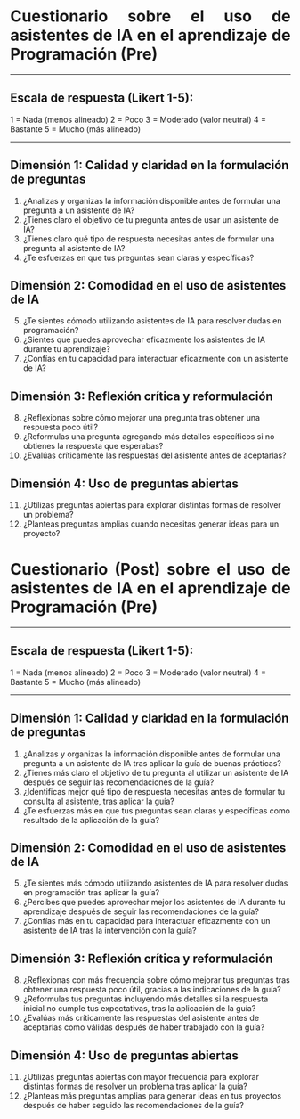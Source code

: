 <div style="text-align: justify;">

# Cuestionario sobre el uso de asistentes de IA en el aprendizaje de Programación (Pre)
</div>

________________________________________
## Escala de respuesta (Likert 1-5):

1 = Nada (menos alineado)
2 = Poco
3 = Moderado (valor neutral)
4 = Bastante
5 = Mucho (más alineado)
________________________________________
## Dimensión 1: Calidad y claridad en la formulación de preguntas
1.	¿Analizas y organizas la información disponible antes de formular una pregunta a un asistente de IA?
2.	¿Tienes claro el objetivo de tu pregunta antes de usar un asistente de IA?
3.	¿Tienes claro qué tipo de respuesta necesitas antes de formular una pregunta al asistente de IA?
4.	¿Te esfuerzas en que tus preguntas sean claras y específicas?
## Dimensión 2: Comodidad en el uso de asistentes de IA
5.	¿Te sientes cómodo utilizando asistentes de IA para resolver dudas en programación?
6.	¿Sientes que puedes aprovechar eficazmente los asistentes de IA durante tu aprendizaje?
7.	¿Confías en tu capacidad para interactuar eficazmente con un asistente de IA?
## Dimensión 3: Reflexión crítica y reformulación
8.	¿Reflexionas sobre cómo mejorar una pregunta tras obtener una respuesta poco útil?
9.	¿Reformulas una pregunta agregando más detalles específicos si no obtienes la respuesta que esperabas?
10.	¿Evalúas críticamente las respuestas del asistente antes de aceptarlas?
## Dimensión 4: Uso de preguntas abiertas
11.	¿Utilizas preguntas abiertas para explorar distintas formas de resolver un problema?
12.	¿Planteas preguntas amplias cuando necesitas generar ideas para un proyecto?

<div style="text-align: justify;">

# Cuestionario (Post) sobre el uso de asistentes de IA en el aprendizaje de Programación (Pre)
</div>

________________________________________
## Escala de respuesta (Likert 1-5):

1 = Nada (menos alineado)
2 = Poco
3 = Moderado (valor neutral)
4 = Bastante
5 = Mucho (más alineado)
________________________________________
## Dimensión 1: Calidad y claridad en la formulación de preguntas
1. ¿Analizas y organizas la información disponible antes de formular una pregunta a un asistente de IA tras aplicar la guía de buenas prácticas?
2. ¿Tienes más claro el objetivo de tu pregunta al utilizar un asistente de IA después de seguir las recomendaciones de la guía?
3. ¿Identificas mejor qué tipo de respuesta necesitas antes de formular tu consulta al asistente, tras aplicar la guía?
4. ¿Te esfuerzas más en que tus preguntas sean claras y específicas como resultado de la aplicación de la guía?
## Dimensión 2: Comodidad en el uso de asistentes de IA
5. ¿Te sientes más cómodo utilizando asistentes de IA para resolver dudas en programación tras aplicar la guía?
6. ¿Percibes que puedes aprovechar mejor los asistentes de IA durante tu aprendizaje después de seguir las recomendaciones de la guía?
7. ¿Confías más en tu capacidad para interactuar eficazmente con un asistente de IA tras la intervención con la guía?
## Dimensión 3: Reflexión crítica y reformulación
8. ¿Reflexionas con más frecuencia sobre cómo mejorar tus preguntas tras obtener una respuesta poco útil, gracias a las indicaciones de la guía?
9. ¿Reformulas tus preguntas incluyendo más detalles si la respuesta inicial no cumple tus expectativas, tras la aplicación de la guía?
10. ¿Evalúas más críticamente las respuestas del asistente antes de aceptarlas como válidas después de haber trabajado con la guía?
## Dimensión 4: Uso de preguntas abiertas
11. ¿Utilizas preguntas abiertas con mayor frecuencia para explorar distintas formas de resolver un problema tras aplicar la guía?
12. ¿Planteas más preguntas amplias para generar ideas en tus proyectos después de haber seguido las recomendaciones de la guía?


